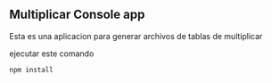 ## Multiplicar Console app

Esta es  una aplicacion para generar  archivos de tablas de multiplicar 


ejecutar este comando 
```
npm install

```